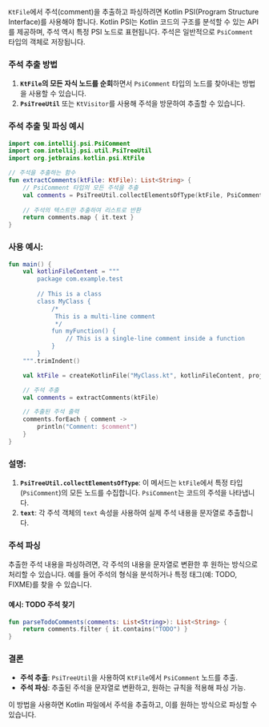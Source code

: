 `KtFile`에서 주석(comment)을 추출하고 파싱하려면 Kotlin PSI(Program Structure Interface)를 사용해야 합니다. Kotlin PSI는 Kotlin 코드의 구조를 분석할 수 있는 API를 제공하며, 주석 역시 특정 PSI 노드로 표현됩니다. 주석은 일반적으로 `PsiComment` 타입의 객체로 저장됩니다.

### 주석 추출 방법
1. **`KtFile`의 모든 자식 노드를 순회**하면서 `PsiComment` 타입의 노드를 찾아내는 방법을 사용할 수 있습니다.
2. **`PsiTreeUtil`** 또는 `KtVisitor`를 사용해 주석을 방문하여 추출할 수 있습니다.

### 주석 추출 및 파싱 예시

```kotlin
import com.intellij.psi.PsiComment
import com.intellij.psi.util.PsiTreeUtil
import org.jetbrains.kotlin.psi.KtFile

// 주석을 추출하는 함수
fun extractComments(ktFile: KtFile): List<String> {
    // PsiComment 타입의 모든 주석을 추출
    val comments = PsiTreeUtil.collectElementsOfType(ktFile, PsiComment::class.java)
    
    // 주석의 텍스트만 추출하여 리스트로 반환
    return comments.map { it.text }
}
```

### 사용 예시:

```kotlin
fun main() {
    val kotlinFileContent = """
        package com.example.test
        
        // This is a class
        class MyClass {
            /*
             This is a multi-line comment
             */
            fun myFunction() {
                // This is a single-line comment inside a function
            }
        }
    """.trimIndent()

    val ktFile = createKotlinFile("MyClass.kt", kotlinFileContent, project)

    // 주석 추출
    val comments = extractComments(ktFile)

    // 추출된 주석 출력
    comments.forEach { comment ->
        println("Comment: $comment")
    }
}
```

### 설명:
1. **`PsiTreeUtil.collectElementsOfType`**: 이 메서드는 `ktFile`에서 특정 타입(`PsiComment`)의 모든 노드를 수집합니다. `PsiComment`는 코드의 주석을 나타냅니다.
2. **`text`**: 각 주석 객체의 `text` 속성을 사용하여 실제 주석 내용을 문자열로 추출합니다.

### 주석 파싱
추출한 주석 내용을 파싱하려면, 각 주석의 내용을 문자열로 변환한 후 원하는 방식으로 처리할 수 있습니다. 예를 들어 주석의 형식을 분석하거나 특정 태그(예: TODO, FIXME)를 찾을 수 있습니다.

#### 예시: TODO 주석 찾기

```kotlin
fun parseTodoComments(comments: List<String>): List<String> {
    return comments.filter { it.contains("TODO") }
}
```

### 결론
- **주석 추출**: `PsiTreeUtil`을 사용하여 `KtFile`에서 `PsiComment` 노드를 추출.
- **주석 파싱**: 추출된 주석을 문자열로 변환하고, 원하는 규칙을 적용해 파싱 가능.

이 방법을 사용하면 Kotlin 파일에서 주석을 추출하고, 이를 원하는 방식으로 파싱할 수 있습니다.